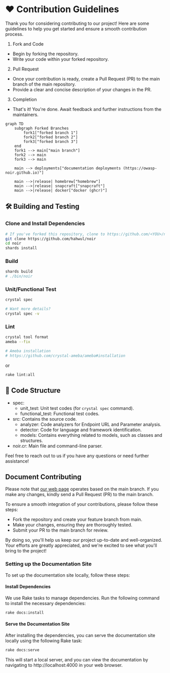 # ❤️ Contribution Guidelines

Thank you for considering contributing to our project! Here are some guidelines to help you get started and ensure a smooth contribution process.

1. Fork and Code
- Begin by forking the repository.
- Write your code within your forked repository.

2. Pull Request
- Once your contribution is ready, create a Pull Request (PR) to the main branch of the main repository.
- Provide a clear and concise description of your changes in the PR.

3. Completion
- That's it! You're done. Await feedback and further instructions from the maintainers.

```mermaid
graph TD
    subgraph Forked Branches
        fork1["forked branch 1"]
        fork2["forked branch 2"]
        fork3["forked branch 3"]
    end
    fork1 --> main["main branch"]
    fork2 --> main
    fork3 --> main
    
    main --> deployments["documentation deployments (https://owasp-noir.github.io)"]

    main -->|release| homebrew["homebrew"]
    main -->|release| snapcraft["snapcraft"]
    main -->|release| docker["docker (ghcr)"]
```

## 🛠️ Building and Testing
### Clone and Install Dependencies

```bash
# If you've forked this repository, clone to https://github.com/<YOU>/noir
git clone https://github.com/hahwul/noir
cd noir
shards install
```

### Build
```bash
shards build
# ./bin/noir
```

### Unit/Functional Test
```bash
crystal spec

# Want more details?
crystal spec -v
```

### Lint
```bash
crystal tool format
ameba --fix

# Ameba installation
# https://github.com/crystal-ameba/ameba#installation
```

or 

```bash
rake lint:all
```

## 🧭 Code Structure

- spec: 
  - unit_test: Unit test codes (for `crystal spec` command).
  - functional_test: Functional test codes.
- src: Contains the source code.
  - analyzer: Code analyzers for Endpoint URL and Parameter analysis.
  - detector: Code for language and framework identification.
  - models: Contains everything related to models, such as classes and structures.
- noir.cr: Main file and command-line parser.

Feel free to reach out to us if you have any questions or need further assistance!

## Document Contributing

Please note that [our web page](https://owasp-noir.github.io/noir/) operates based on the main branch. If you make any changes, kindly send a Pull Request (PR) to the main branch. 

To ensure a smooth integration of your contributions, please follow these steps:

* Fork the repository and create your feature branch from main.
* Make your changes, ensuring they are thoroughly tested.
* Submit your PR to the main branch for review.

By doing so, you'll help us keep our project up-to-date and well-organized. Your efforts are greatly appreciated, and we're excited to see what you'll bring to the project!

### Setting up the Documentation Site

To set up the documentation site locally, follow these steps:

#### Install Dependencies

We use Rake tasks to manage dependencies. Run the following command to install the necessary dependencies:

```sh
rake docs:install
```

#### Serve the Documentation Site

After installing the dependencies, you can serve the documentation site locally using the following Rake task:

```sh
rake docs:serve
```

This will start a local server, and you can view the documentation by navigating to http://localhost:4000 in your web browser.